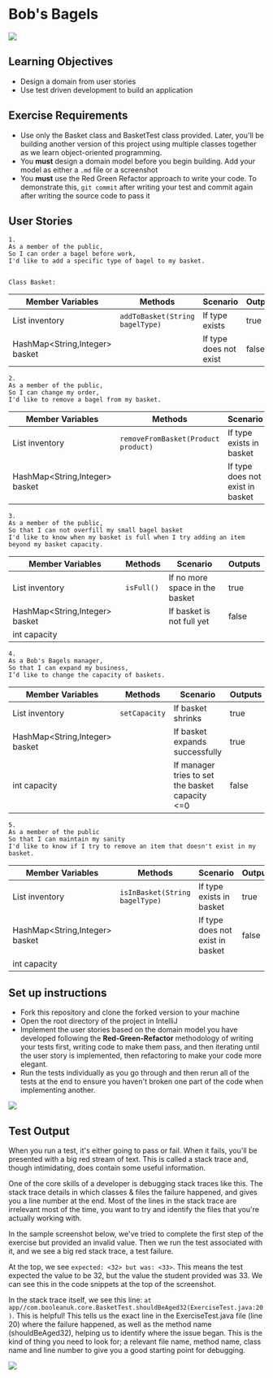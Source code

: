 # Bob's Bagels

![](./assets/bagels.jpg)

## Learning Objectives
- Design a domain from user stories
- Use test driven development to build an application

## Exercise Requirements

- Use only the Basket class and BasketTest class provided. Later, you'll be building another version of this project using multiple classes together as we learn object-oriented programming.
- You **must** design a domain model before you begin building. Add your model as either a `.md` file or a screenshot
- You **must** use the Red Green Refactor approach to write your code. To demonstrate this, `git commit` after writing your test and commit again after writing the source code to pass it

## User Stories

```
1.
As a member of the public,
So I can order a bagel before work,
I'd like to add a specific type of bagel to my basket.


Class Basket:
```
| Member Variables               | Methods                             | Scenario                            | Outputs |
|--------------------------------|-------------------------------------|-------------------------------------|---------|
| List<String> inventory         | `addToBasket(String bagelType)`     | If type exists                      | true    |
| HashMap<String,Integer> basket |                                     | If type does not exist              | false   |

```
2.
As a member of the public,
So I can change my order,
I'd like to remove a bagel from my basket.
```
| Member Variables               | Methods                              | Scenario                         | Outputs |
|--------------------------------|--------------------------------------|----------------------------------|---------|
| List<String> inventory         | `removeFromBasket(Product product)`  | If type exists in basket         | true    |
| HashMap<String,Integer> basket |                                      | If type does not exist in basket | false   |

```
3.
As a member of the public,
So that I can not overfill my small bagel basket
I'd like to know when my basket is full when I try adding an item beyond my basket capacity.
```
| Member Variables               | Methods    | Scenario                       | Outputs |
|--------------------------------|------------|--------------------------------|---------|
| List<String> inventory         | `isFull()` | If no more space in the basket | true    |
| HashMap<String,Integer> basket |            | If basket is not full yet      | false   |
| int capacity                   |            |                                |         |
```
4.
As a Bob's Bagels manager,
So that I can expand my business,
I’d like to change the capacity of baskets.
```
| Member Variables               | Methods       | Scenario                                        | Outputs |
|--------------------------------|---------------|-------------------------------------------------|---------|
| List<String> inventory         | `setCapacity` | If basket shrinks                               | true    |
| HashMap<String,Integer> basket |               | If basket expands successfully                  | true    |
| int capacity                   |               | If manager tries to set the basket capacity <=0 | false   |
```
5.
As a member of the public
So that I can maintain my sanity
I'd like to know if I try to remove an item that doesn't exist in my basket.
```
| Member Variables               | Methods                        | Scenario                         | Outputs |
|--------------------------------|--------------------------------|----------------------------------|---------|
| List<String> inventory         | `isInBasket(String bagelType)` | If type exists in basket         | true    |
| HashMap<String,Integer> basket |                                | If type does not exist in basket | false   |
| int capacity                   |                                |                                  |         |

## Set up instructions
- Fork this repository and clone the forked version to your machine
- Open the root directory of the project in IntelliJ
- Implement the user stories based on the domain model you have developed following the **Red-Green-Refactor** methodology of writing your tests first, writing code to make them pass, and then iterating until the user story is implemented, then refactoring to make your code more elegant.
- Run the tests individually as you go through and then rerun all of the tests at the end to ensure you haven't broken one part of the code when implementing another.

![](./assets/run-a-test.PNG)

## Test Output

When you run a test, it's either going to pass or fail. When it fails, you'll be presented with a big red stream of text. This is called a stack trace and, though intimidating, does contain some useful information.

One of the core skills of a developer is debugging stack traces like this. The stack trace details in which classes & files the failure happened, and gives you a line number at the end. Most of the lines in the stack trace are irrelevant most of the time, you want to try and identify the files that you're actually working with.

In the sample screenshot below, we've tried to complete the first step of the exercise but provided an invalid value. Then we run the test associated with it, and we see a big red stack trace, a test failure.

At the top, we see `expected: <32> but was: <33>`. This means the test expected the value to be 32, but the value the student provided was 33. We can see this in the code snippets at the top of the screenshot.

In the stack trace itself, we see this line: `at app//com.booleanuk.core.BasketTest.shouldBeAged32(ExerciseTest.java:20)`. This is helpful! This tells us the exact line in the ExerciseTest.java file (line 20) where the failure happened, as well as the method name (shouldBeAged32), helping us to identify where the issue began. This is the kind of thing you need to look for; a relevant file name, method name, class name and line number to give you a good starting point for debugging.

![](./assets/test-failure.PNG)
